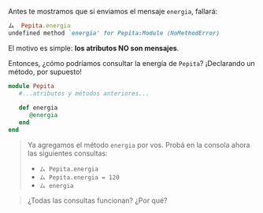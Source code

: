 Antes te mostramos que si enviamos el mensaje `energia`, fallará:

```ruby
ム  Pepita.energia
undefined method `energia' for Pepita:Module (NoMethodError)
```

El motivo es simple: **los atributos NO son mensajes**. 

Entonces, ¿cómo podríamos consultar la energía de `Pepita`? ¡Declarando un método, por supuesto!

```ruby
module Pepita
   #...atributos y métodos anteriores...
   
   def energia
      @energia
   end
end
```

> Ya agregamos el método `energia` por vos. Probá en la consola ahora las siguientes consultas: 
>
> * `ム Pepita.energia`
> * `ム Pepita.energia = 120`
> * `ム energia`

> 
> ¿Todas las consultas funcionan? ¿Por qué?
